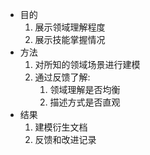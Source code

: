 - 目的
    1. 展示领域理解程度
    2. 展示技能掌握情况
- 方法
    1. 对所知的领域场景进行建模
    2. 通过反馈了解:
        1. 领域理解是否均衡
        2. 描述方式是否直观
- 结果
    1. 建模衍生文档
    2. 反馈和改进记录